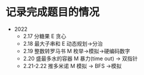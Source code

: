 # 记录完成题目的情况
* 2022
  * 2.17 分糖果 E 贪心
  * 2.18 最大子串和 E 动态规划->分治
  * 2.19 整数转罗马书 M 枚举->模拟->硬编码数字
  * 2.20 盛最多水的容器 M 暴力(time out) -> 双指针
  * 2.21-2.22 推多米诺 M 模拟 -> BFS ->模拟